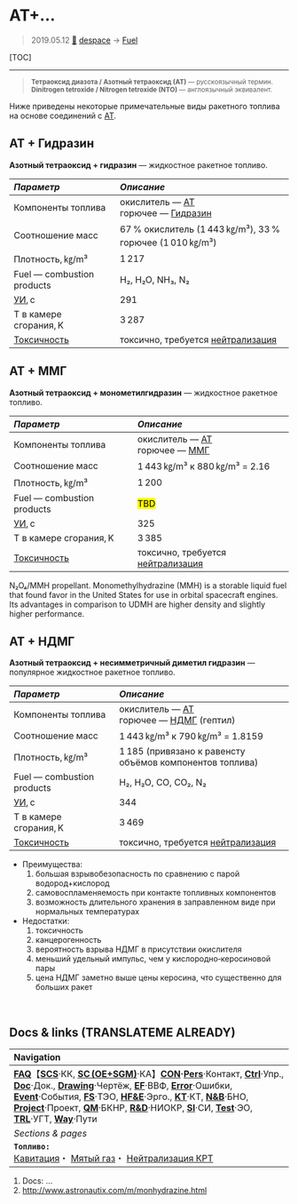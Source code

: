 # АТ+…
> 2019.05.12 [🚀](../index/index.md) [despace](index.md) → [Fuel](fuel.md)

[TOC]

---

> <small>**Тетраоксид диазота / Азотный тетраоксид (АТ)** — русскоязычный термин. **Dinitrogen tetroxide / Nitrogen tetroxide (NTO)** — англоязычный эквивалент.</small>

Ниже приведены некоторые примечательные виды ракетного топлива на основе соединений с [АТ](nto.md).



## АТ + Гидразин
**Азотный тетраоксид + гидразин** — жидкостное ракетное топливо.

|*Параметр*|*Описание*|
|:--|:--|
|Компоненты топлива|окислитель — [АТ](nto.md)<br> горючее — [Гидразин](hydrazine.md)|
|Соотношение масс|67 % окислитель (1 443 ㎏/m³), 33 % горючее (1 010 ㎏/m³)|
|Плотность, ㎏/m³|1 217|
|Fuel — combustion products|H₂, H₂O, NH₃, N₂|
|[УИ](isp.md), с|291|
|Т в камере сгорания, K|3 287|
|[Токсичность](nfpa_704.md)|токсично, требуется [нейтрализация](нейтрализация_крт.md)|



## АТ + ММГ
**Азотный тетраоксид + монометилгидразин** — жидкостное ракетное топливо.

|*Параметр*|*Описание*|
|:--|:--|
|Компоненты топлива|окислитель — [АТ](nto.md)<br> горючее — [ММГ](mmh.md)|
|Соотношение масс|1 443 ㎏/m³ к 880 ㎏/m³ = 2.16|
|Плотность, ㎏/m³|1 200|
|Fuel — combustion products|<mark>TBD</mark>|
|[УИ](isp.md), с|325|
|Т в камере сгорания, K|3 385|
|[Токсичность](nfpa_704.md)|токсично, требуется [нейтрализация](нейтрализация_крт.md)|

N₂O₄/MMH propellant. Monomethylhydrazine (MMH) is a storable liquid fuel that found favor in the United States for use in orbital spacecraft engines. Its advantages in comparison to UDMH are higher density and slightly higher performance.



## АТ + НДМГ
**Азотный тетраоксид + несимметричный диметил гидразин** — популярное жидкостное ракетное топливо.

|*Параметр*|*Описание*|
|:--|:--|
|Компоненты топлива|окислитель — [АТ](nto.md)<br> горючее — [НДМГ](udmh.md) (гептил)|
|Соотношение масс|1 443 ㎏/m³ к 790 ㎏/m³ = 1.8159|
|Плотность, ㎏/m³|1 185 (привязано к равенсту объёмов компонентов топлива)|
|Fuel — combustion products|H₂, H₂O, CO, CO₂, N₂|
|[УИ](isp.md), с|344|
|Т в камере сгорания, K|3 469|
|[Токсичность](nfpa_704.md)|токсично, требуется [нейтрализация](нейтрализация_крт.md)|

   - Преимущества:
      1. большая взрывобезопасность по сравнению с парой водород+кислород
      1. самовоспламеняемость при контакте топливных компонентов
      1. возможность длительного хранения в заправленном виде при нормальных температурах
   - Недостатки:
      1. токсичность
      1. канцерогенность
      1. вероятность взрыва НДМГ в присутствии окислителя
      1. меньший удельный импульс, чем у кислородно‑керосиновой пары
      1. цена НДМГ заметно выше цены керосина, что существенно для больших ракет



<p style="page-break-after:always"> </p>

## Docs & links (TRANSLATEME ALREADY)
|Navigation|
|:--|
|**[FAQ](faq.md)**【**[SCS](scs.md)**·КК, **[SC (OE+SGM)](sc.md)**·КА】**[CON](contact.md)·[Pers](person.md)**·Контакт, **[Ctrl](control.md)**·Упр., **[Doc](doc.md)**·Док., **[Drawing](drawing.md)**·Чертёж, **[EF](ef.md)**·ВВФ, **[Error](error.md)**·Ошибки, **[Event](event.md)**·События, **[FS](fs.md)**·ТЭО, **[HF&E](hfe.md)**·Эрго., **[KT](kt.md)**·КТ, **[N&B](nnb.md)**·БНО, **[Project](project.md)**·Проект, **[QM](qm.md)**·БКНР, **[R&D](rnd.md)**·НИОКР, **[SI](si.md)**·СИ, **[Test](test.md)**·ЭО, **[TRL](trl.md)**·УГТ, **[Way](way.md)**·Пути|
|*Sections & pages*|
|**`Топливо:`**<br> [Кавитация](cavitation.md)・ [Мятый газ](exhsteam.md)・ [Нейтрализация КРТ](нейтрализация_крт.md)|

   1. Docs: …
   1. <http://www.astronautix.com/m/monhydrazine.html>
